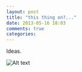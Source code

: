 ```yaml
---
layout: post
title: "this thing on?..."
date: 2013-05-16 18:03
comments: true
categories: 
---
```

Ideas.

![Alt text](http://i.imgur.com/RbEoWVW.gif)